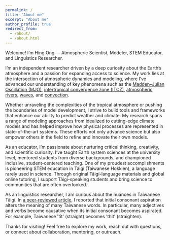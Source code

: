 ```yaml
---
permalink: /
title: "About me"
excerpt: "About me"
author_profile: true
redirect_from: 
  - /about/
  - /about.html
---
```


Welcome! I’m Hing Ong — Atmospheric Scientist, Modeler, STEM Educator, and Linguistics Researcher.

I’m an independent researcher driven by a deep curiosity about the Earth’s atmosphere and a passion for expanding access to science. My work lies at the intersection of atmospheric dynamics and modeling, where I’ve advanced our understanding of key phenomena such as the [Madden–Julian Oscillation (MJO)](https://hingong.github.io/portfolio/portfolio-1/), [intertropical convergence zone (ITCZ)](https://hingong.github.io/portfolio/portfolio-2/), [atmospheric rivers](https://hingong.github.io/portfolio/portfolio-3/), [waves](https://hingong.github.io/portfolio/portfolio-4/), and [convection](https://hingong.github.io/portfolio/portfolio-5/).

Whether unraveling the complexities of the tropical atmosphere or pushing the boundaries of model development, I strive to build tools and frameworks that enhance our ability to predict weather and climate. My research spans a range of modeling approaches from idealized to cutting-edge climate models and has helped improve how physical processes are represented in state-of-the-art systems. These efforts not only advance science but also empower others in the field to refine and innovate their own models.

As an educator, I’m passionate about nurturing critical thinking, creativity, and scientific curiosity. I’ve taught Earth system sciences at the university level, mentored students from diverse backgrounds, and championed inclusive, student-centered teaching. One of my proudest accomplishments is pioneering STEM education in Tâigí (Taiwanese Hokkien), a language rarely used in science. Through original Tâigí-language materials and global online tutoring, I support Tâigí-speaking students and bring science to communities that are often overlooked.

As an linguistics researcher, I am curious about the nuances in Taiwanese Tâigí. In [a peer-reviewed article](https://toaj.stpi.niar.org.tw/index/journal/volume/article/4b1141f99823830a019826feaac4000f), I reported that initial consonant aspiration alters the meaning of many Taiwanese words. In particular, many adjectives and verbs become causative when its initial consonant becomes aspirated. For example, Taiwanese 'ti̍t' (straight) becomes 'thi̍t' (straighten).

Thanks for visiting! Feel free to explore my work, reach out with questions, or connect about collaboration, mentoring, or outreach.
